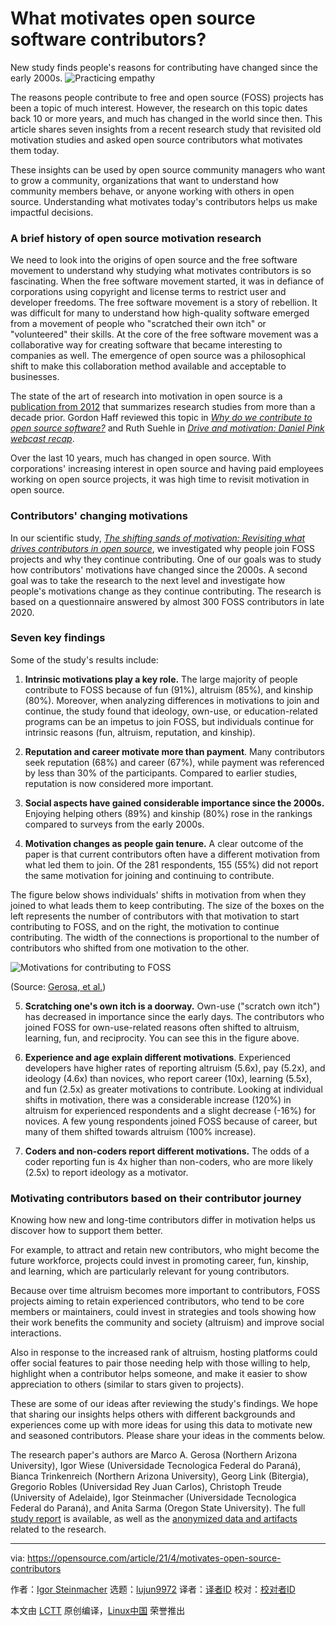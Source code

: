 [#]: subject: (What motivates open source software contributors?)
[#]: via: (https://opensource.com/article/21/4/motivates-open-source-contributors)
[#]: author: (Igor Steinmacher https://opensource.com/users/igorsteinmacher)
[#]: collector: (lujun9972)
[#]: translator: ( )
[#]: reviewer: ( )
[#]: publisher: ( )
[#]: url: ( )

What motivates open source software contributors?
======
New study finds people's reasons for contributing have changed since the
early 2000s.
![Practicing empathy][1]

The reasons people contribute to free and open source (FOSS) projects has been a topic of much interest. However, the research on this topic dates back 10 or more years, and much has changed in the world since then. This article shares seven insights from a recent research study that revisited old motivation studies and asked open source contributors what motivates them today.

These insights can be used by open source community managers who want to grow a community, organizations that want to understand how community members behave, or anyone working with others in open source. Understanding what motivates today's contributors helps us make impactful decisions.

### A brief history of open source motivation research

We need to look into the origins of open source and the free software movement to understand why studying what motivates contributors is so fascinating. When the free software movement started, it was in defiance of corporations using copyright and license terms to restrict user and developer freedoms. The free software movement is a story of rebellion. It was difficult for many to understand how high-quality software emerged from a movement of people who "scratched their own itch" or "volunteered" their skills. At the core of the free software movement was a collaborative way for creating software that became interesting to companies as well. The emergence of open source was a philosophical shift to make this collaboration method available and acceptable to businesses.

The state of the art of research into motivation in open source is a [publication from 2012][2] that summarizes research studies from more than a decade prior. Gordon Haff reviewed this topic in [_Why do we contribute to open source software?_][3] and Ruth Suehle in _[Drive and motivation: Daniel Pink webcast recap][4]_.

Over the last 10 years, much has changed in open source. With corporations' increasing interest in open source and having paid employees working on open source projects, it was high time to revisit motivation in open source.

### Contributors' changing motivations

In our scientific study, _[The shifting sands of motivation: Revisiting what drives contributors in open source][5]_, we investigated why people join FOSS projects and why they continue contributing. One of our goals was to study how contributors' motivations have changed since the 2000s. A second goal was to take the research to the next level and investigate how people's motivations change as they continue contributing. The research is based on a questionnaire answered by almost 300 FOSS contributors in late 2020.

### Seven key findings

Some of the study's results include:

  1. **Intrinsic motivations play a key role.** The large majority of people contribute to FOSS because of fun (91%), altruism (85%), and kinship (80%). Moreover, when analyzing differences in motivations to join and continue, the study found that ideology, own-use, or education-related programs can be an impetus to join FOSS, but individuals continue for intrinsic reasons (fun, altruism, reputation, and kinship).

  2. **Reputation and career motivate more than payment**. Many contributors seek reputation (68%) and career (67%), while payment was referenced by less than 30% of the participants. Compared to earlier studies, reputation is now considered more important.

  3. **Social aspects have gained considerable importance since the 2000s.** Enjoying helping others (89%) and kinship (80%) rose in the rankings compared to surveys from the early 2000s.

  4. **Motivation changes as people gain tenure.** A clear outcome of the paper is that current contributors often have a different motivation from what led them to join. Of the 281 respondents, 155 (55%) did not report the same motivation for joining and continuing to contribute.

The figure below shows individuals' shifts in motivation from when they joined to what leads them to keep contributing. The size of the boxes on the left represents the number of contributors with that motivation to start contributing to FOSS, and on the right, the motivation to continue contributing. The width of the connections is proportional to the number of contributors who shifted from one motivation to the other. 

![Motivations for contributing to FOSS][6]

(Source: [Gerosa, et al.][7])

  5. **Scratching one's own itch is a doorway.** Own-use ("scratch own itch") has decreased in importance since the early days. The contributors who joined FOSS for own-use-related reasons often shifted to altruism, learning, fun, and reciprocity. You can see this in the figure above.

  6. **Experience and age explain different motivations**. Experienced developers have higher rates of reporting altruism (5.6x), pay (5.2x), and ideology (4.6x) than novices, who report career (10x), learning (5.5x), and fun (2.5x) as greater motivations to contribute. Looking at individual shifts in motivation, there was a considerable increase (120%) in altruism for experienced respondents and a slight decrease (-16%) for novices. A few young respondents joined FOSS because of career, but many of them shifted towards altruism (100% increase).

  7. **Coders and non-coders report different motivations.** The odds of a coder reporting fun is 4x higher than non-coders, who are more likely (2.5x) to report ideology as a motivator.




### Motivating contributors based on their contributor journey

Knowing how new and long-time contributors differ in motivation helps us discover how to support them better. 

For example, to attract and retain new contributors, who might become the future workforce, projects could invest in promoting career, fun, kinship, and learning, which are particularly relevant for young contributors.

Because over time altruism becomes more important to contributors, FOSS projects aiming to retain experienced contributors, who tend to be core members or maintainers, could invest in strategies and tools showing how their work benefits the community and society (altruism) and improve social interactions.

Also in response to the increased rank of altruism, hosting platforms could offer social features to pair those needing help with those willing to help, highlight when a contributor helps someone, and make it easier to show appreciation to others (similar to stars given to projects).

These are some of our ideas after reviewing the study's findings. We hope that sharing our insights helps others with different backgrounds and experiences come up with more ideas for using this data to motivate new and seasoned contributors. Please share your ideas in the comments below.

The research paper's authors are Marco A. Gerosa (Northern Arizona University), Igor Wiese (Universidade Tecnologica Federal do Paraná), Bianca Trinkenreich (Northern Arizona University), Georg Link (Bitergia), Gregorio Robles (Universidad Rey Juan Carlos), Christoph Treude (University of Adelaide), Igor Steinmacher (Universidade Tecnologica Federal do Paraná), and Anita Sarma (Oregon State University). The full [study report][7] is available, as well as the [anonymized data and artifacts][8] related to the research.

--------------------------------------------------------------------------------

via: https://opensource.com/article/21/4/motivates-open-source-contributors

作者：[Igor Steinmacher][a]
选题：[lujun9972][b]
译者：[译者ID](https://github.com/译者ID)
校对：[校对者ID](https://github.com/校对者ID)

本文由 [LCTT](https://github.com/LCTT/TranslateProject) 原创编译，[Linux中国](https://linux.cn/) 荣誉推出

[a]: https://opensource.com/users/igorsteinmacher
[b]: https://github.com/lujun9972
[1]: https://opensource.com/sites/default/files/styles/image-full-size/public/lead-images/practicing-empathy.jpg?itok=-A7fj6NF (Practicing empathy)
[2]: https://www.semanticscholar.org/paper/Carrots-and-Rainbows%3A-Motivation-and-Social-in-Open-Krogh-Haefliger/52ec46a827ba5d6aeb38aaeb24b0780189c16856?p2df
[3]: https://opensource.com/article/19/11/why-contribute-open-source-software
[4]: https://opensource.com/business/11/6/today-drive-webcast-daniel-pink
[5]: https://arxiv.org/abs/2101.10291
[6]: https://opensource.com/sites/default/files/pictures/sankey_motivations.png (Motivations for contributing to FOSS)
[7]: https://arxiv.org/pdf/2101.10291.pdf
[8]: https://zenodo.org/record/4453904#.YFtFRa9KhaR
